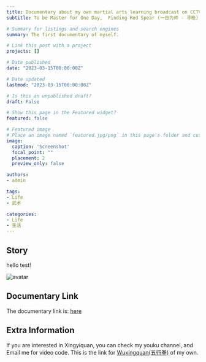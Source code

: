 ```yaml
---
title: Documentary about my own martial arts learning broadcast on CCTV9. 
subtitle: To be Master for One Day,  Finding Red Spear (一日为师 - 寻枪)

# Summary for listings and search engines
summary: The first documentary of myself.

# Link this post with a project
projects: []

# Date published
date: "2023-03-15T00:00:00Z"

# Date updated
lastmod: "2023-03-15T00:00:00Z"

# Is this an unpublished draft?
draft: False

# Show this page in the Featured widget?
featured: false

# Featured image
# Place an image named `featured.jpg/png` in this page's folder and customize its options here.
image:
  caption: 'Screenshot'
  focal_point: ""
  placement: 2
  preview_only: false

authors:
- admin

tags:
- Life
- 武术

categories:
- Life
- 生活
---
```


## Story

<!-- It talks about my own study research of promote traditional martial art, [Xingyiquan (形意拳）](https://baike.baidu.com/item/%E5%BD%A2%E6%84%8F%E6%8B%B3/44041#:~:text=%E5%BD%A2%E6%84%8F%E6%8B%B3%EF%BC%8C%E5%8F%88%E7%A7%B0,%E5%90%88%EF%BC%8C%E6%89%8B%E4%B8%8E%E8%B6%B3%E5%90%88%E3%80%82). In old sayings, traditional kungfu is difficult to learn by one ownself from books or videos, because it is difficult to learn the key part of one action or one gesture without Master's guidance. I always want to use data science to record the precious traditional kungfu actions, and I know that this kind of data assets is better than books or videos because it provides a higher dimension to recognize one unique thing. Motion capture is a very hot topic in ACT games developments, and it has promoted many many good games. At a certain time, I led a small project and used inertial navigation sensors to calculate the motion trajectory of the human body and put them together to identify the entire human skeleton movement. It can provide detailed information for a person's movement, and it is easy to find the difference between two people who do the same action. Fortunately, I encountered an excellent documentary director who appreciated my thoughts, so we jointly presented this excellent short documentary. -->
hello test!

![avatar](UVicWinterSnow.jpg)

## Documentary Link

The documentary link is: [here](https://tv.cctv.com/2022/09/24/VIDEyBbp6YPzIPm6PHKLBvVr220924.shtml)

## Extra Information

If you are interested in Xingyiquan, you can check my youku channel, and Email me for video code. This is the link for [Wuxingquan(五行拳)](https://v.youku.com/v_show/id_XNDU1OTQxMzAyOA==.html) of my own. 

